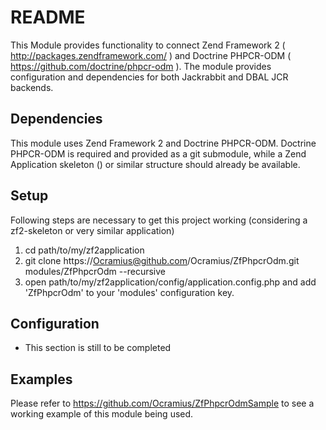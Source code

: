 README
======

This Module provides functionality to connect Zend Framework 2 ( http://packages.zendframework.com/ ) and Doctrine PHPCR-ODM ( https://github.com/doctrine/phpcr-odm ).
The module provides configuration and dependencies for both Jackrabbit and DBAL JCR backends.

Dependencies
-------------
This module uses Zend Framework 2 and Doctrine PHPCR-ODM.
Doctrine PHPCR-ODM is required and provided as a git submodule, while a Zend Application skeleton () or similar structure should already be available.

Setup
-------------

Following steps are necessary to get this project working (considering a zf2-skeleton or very similar application)

  1. cd path/to/my/zf2application
  2. git clone https://Ocramius@github.com/Ocramius/ZfPhpcrOdm.git modules/ZfPhpcrOdm --recursive
  4. open path/to/my/zf2application/config/application.config.php and add 'ZfPhpcrOdm' to your 'modules' configuration key.

Configuration
-------------

 * This section is still to be completed

Examples
-------------

Please refer to https://github.com/Ocramius/ZfPhpcrOdmSample to see a working example of this module being used.